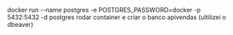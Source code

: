 docker run --name postgres -e POSTGRES_PASSWORD=docker -p 5432:5432 -d postgres
rodar container e criar o banco apivendas (ultilizei o dbeaver)
